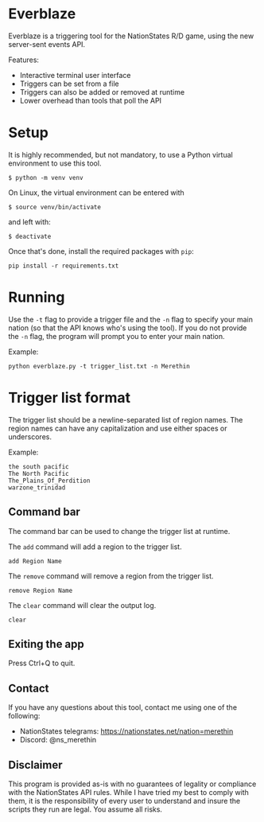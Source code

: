 # Everblaze

Everblaze is a triggering tool for the NationStates R/D game, using the new server-sent events API.

Features:
- Interactive terminal user interface
- Triggers can be set from a file
- Triggers can also be added or removed at runtime
- Lower overhead than tools that poll the API

# Setup

It is highly recommended, but not mandatory, to use a Python virtual environment to use this tool.

```
$ python -m venv venv
```

On Linux, the virtual environment can be entered with
```
$ source venv/bin/activate
```
and left with:
```
$ deactivate
```

Once that's done, install the required packages with `pip`:
```
pip install -r requirements.txt
```

# Running

Use the `-t` flag to provide a trigger file and the `-n` flag to specify your main nation (so that the API knows who's using the tool).
If you do not provide the `-n` flag, the program will prompt you to enter your main nation.

Example:
```
python everblaze.py -t trigger_list.txt -n Merethin
```

# Trigger list format

The trigger list should be a newline-separated list of region names.
The region names can have any capitalization and use either spaces or underscores.

Example:
```
the south pacific
The North Pacific
The_Plains_Of_Perdition
warzone_trinidad
```

## Command bar

The command bar can be used to change the trigger list at runtime.

The `add` command will add a region to the trigger list.
```
add Region Name
```

The `remove` command will remove a region from the trigger list.
```
remove Region Name
```

The `clear` command will clear the output log.
```
clear
```

## Exiting the app

Press Ctrl+Q to quit.

## Contact

If you have any questions about this tool, contact me using one of the following:
- NationStates telegrams: https://nationstates.net/nation=merethin
- Discord: @ns_merethin

## Disclaimer
This program is provided as-is with no guarantees of legality or compliance with the NationStates API rules. While I have tried my best to comply with them, it is the responsibility of every user to understand and insure the scripts they run are legal. You assume all risks.
